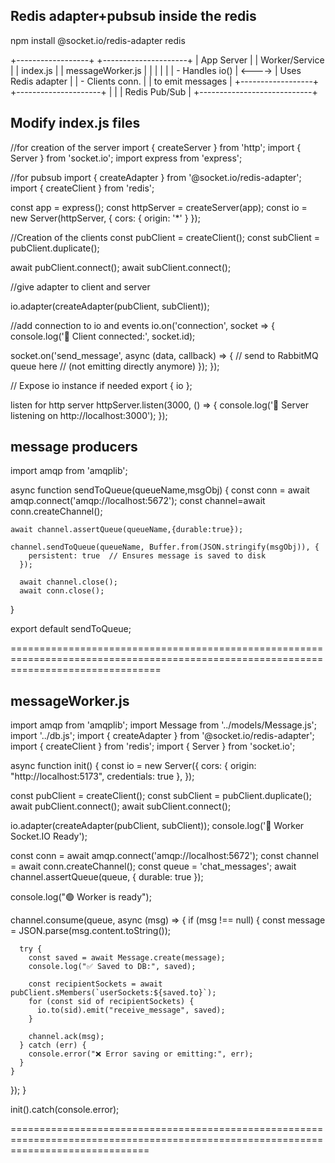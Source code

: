 ## Redis adapter+pubsub inside the redis ##

npm install @socket.io/redis-adapter redis


 +------------------+        +---------------------+
 |    App Server    |        |   Worker/Service    |
 |  index.js        |        |  messageWorker.js   |
 |                  |        |                     |
 |  - Handles io()  | <----> | Uses Redis adapter  |
 |  - Clients conn. |        | to emit messages    |
 +------------------+        +---------------------+
         |                            |
         |      Redis Pub/Sub         |
         +----------------------------+

## Modify index.js files ##
//for creation of the server
import { createServer } from 'http';
import { Server } from 'socket.io';
import express from 'express';

//for pubsub
import { createAdapter } from '@socket.io/redis-adapter';
import { createClient } from 'redis';

const app = express();
const httpServer = createServer(app);
const io = new Server(httpServer, {
  cors: { origin: '*' }
});


//Creation of the clients 
const pubClient = createClient();
const subClient = pubClient.duplicate();

await pubClient.connect();
await subClient.connect();

//give adapter to client and server

io.adapter(createAdapter(pubClient, subClient));

//add connection to io and events
io.on('connection', socket => {
  console.log('🔌 Client connected:', socket.id);

  socket.on('send_message', async (data, callback) => {
    // send to RabbitMQ queue here
    // (not emitting directly anymore)
  });
});

// Expose io instance if needed
export { io };

listen for http server
httpServer.listen(3000, () => {
  console.log('🚀 Server listening on http://localhost:3000');
});


##  message producers  ##

import amqp from 'amqplib';

async function sendToQueue(queueName,msgObj) {
    const conn = await amqp.connect('amqp://localhost:5672');
    const channel=await conn.createChannel();

    await channel.assertQueue(queueName,{durable:true});

    channel.sendToQueue(queueName, Buffer.from(JSON.stringify(msgObj)), {
        persistent: true  // Ensures message is saved to disk
      });

      await channel.close();
      await conn.close();
}

export default sendToQueue;

======================================================================================================================================

##  messageWorker.js ##

import amqp from 'amqplib';
import Message from '../models/Message.js';
import '../db.js';
import { createAdapter } from '@socket.io/redis-adapter';
import { createClient } from 'redis';
import { Server } from 'socket.io';

async function init() {
  const io = new Server({
    cors: { origin: "http://localhost:5173", credentials: true },
  });

  const pubClient = createClient();
  const subClient = pubClient.duplicate();
  await pubClient.connect();
  await subClient.connect();

  io.adapter(createAdapter(pubClient, subClient));
  console.log('🧵 Worker Socket.IO Ready');

  const conn = await amqp.connect('amqp://localhost:5672');
  const channel = await conn.createChannel();
  const queue = 'chat_messages';
  await channel.assertQueue(queue, { durable: true });

  console.log("🟢 Worker is ready");

  channel.consume(queue, async (msg) => {
    if (msg !== null) {
      const message = JSON.parse(msg.content.toString());

      try {
        const saved = await Message.create(message);
        console.log("✅ Saved to DB:", saved);

        const recipientSockets = await pubClient.sMembers(`userSockets:${saved.to}`);
        for (const sid of recipientSockets) {
          io.to(sid).emit("receive_message", saved);
        }

        channel.ack(msg);
      } catch (err) {
        console.error("❌ Error saving or emitting:", err);
      }
    }
  });
}

init().catch(console.error);

====================================================================================================================================

